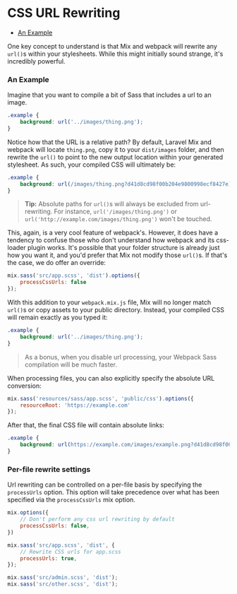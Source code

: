 # CSS URL Rewriting

-   [An Example](#an-example)

One key concept to understand is that Mix and webpack will rewrite any `url()`s within your stylesheets. While this might initially sound strange, it's incredibly powerful.

### An Example

Imagine that you want to compile a bit of Sass that includes a url to an image.

```scss
.example {
    background: url('../images/thing.png');
}
```

Notice how that the URL is a relative path? By default, Laravel Mix and webpack will locate `thing.png`, copy it to your `dist/images` folder, and then rewrite the `url()` to point to the new output location within your generated stylesheet. As such, your compiled CSS will ultimately be:

```css
.example {
    background: url(/images/thing.png?d41d8cd98f00b204e9800998ecf8427e);
}
```

> **Tip:** Absolute paths for `url()`s will always be excluded from url-rewriting. For instance, `url('/images/thing.png')` or `url('http://example.com/images/thing.png')` won't be touched.

This, again, is a very cool feature of webpack's. However, it does have a tendency to confuse those who don't understand how webpack and its css-loader plugin works.
It's possible that your folder structure is already just how you want it, and you'd prefer that Mix not modify those `url()`s. If that's the case, we do offer an override:

```js
mix.sass('src/app.scss', 'dist').options({
    processCssUrls: false
});
```

With this addition to your `webpack.mix.js` file, Mix will no longer match `url()`s or copy assets to your public directory. Instead, your compiled CSS will remain exactly as you typed it:

```css
.example {
    background: url('../images/thing.png');
}
```

> As a bonus, when you disable url processing, your Webpack Sass compilation will be much faster.

When processing files, you can also explicitly specify the absolute URL conversion:

```js
mix.sass('resources/sass/app.scss', 'public/css').options({
    resourceRoot: 'https://example.com'
});
```

After that, the final CSS file will contain absolute links:

```css
.example {
    background: url(https://example.com/images/example.png?d41d8cd98f00b204e9800998ecf8427e);
}
```

### Per-file rewrite settings

Url rewriting can be controlled on a per-file basis by specifying the `processUrls` option. This option will take precedence over what has been specified via the `processCssUrls` mix option.

```js
mix.options({
    // Don't perform any css url rewriting by default
    processCssUrls: false,
})

mix.sass('src/app.scss', 'dist', {
    // Rewrite CSS urls for app.scss
    processUrls: true,
});

mix.sass('src/admin.scss', 'dist');
mix.sass('src/other.scss', 'dist');
```
